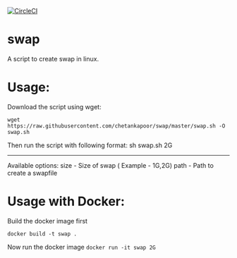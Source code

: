 [![CircleCI](https://circleci.com/gh/chetankapoor/swap.svg?style=svg)](https://circleci.com/gh/chetankapoor/swap)

# swap

A script to create swap in linux. 

Usage:
=====

Download the script using wget:

`wget https://raw.githubusercontent.com/chetankapoor/swap/master/swap.sh -O swap.sh`


Then run the script with following format:
sh swap.sh 2G 

---------------------------------------
Available options:
size - Size of swap ( Example - 1G,2G)
path - Path to create a swapfile

Usage with Docker:
================
Build the docker image first

`docker build -t swap .`

Now run the docker image
`docker run -it swap 2G`

